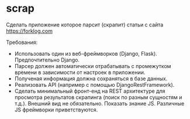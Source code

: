 # scrap
Сделать приложение которое парсит (скрапит) статьи с сайта https://forklog.com

Требования:
- Использовать один из веб-фреймворков (Django, Flask). Предпочтительно Django.
- Парсер должен автоматически отрабатывать с промежутком времени в зависимости от настроек в приложении.
- Полученая информация должна сохраняться в базе данных.
- Реализовать API (например с помощью DjangoRestFramework).
- Сделать минимальный фронт-енд на REST архитектуре для просмотра результатов скрапинга (поиск по разным сущностям и т.д.). Внешний вид не обязательно. Показать знание JS. Различные JS фреймворки приветствуются.
